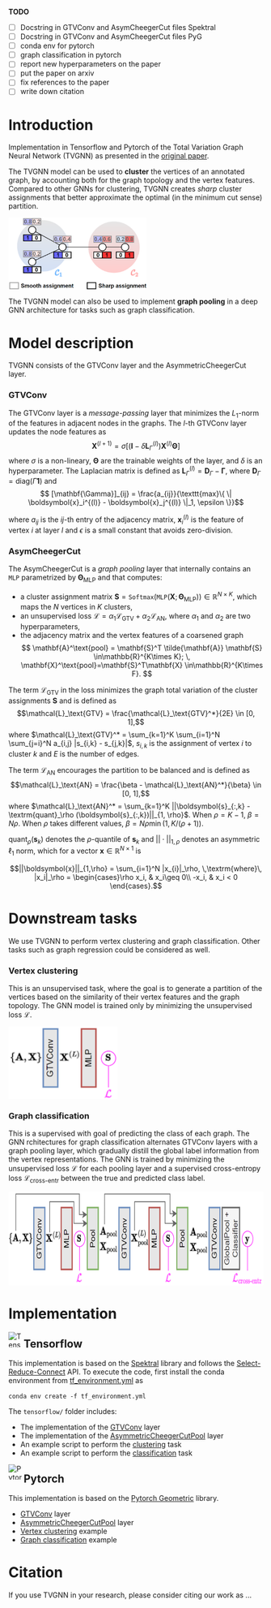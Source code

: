 **TODO**

- [ ] Docstring in GTVConv and AsymCheegerCut files Spektral
- [ ] Docstring in GTVConv and AsymCheegerCut files PyG
- [ ] conda env for pytorch
- [ ] graph classification in pytorch
- [ ] report new hyperparameters on the paper
- [ ] put the paper on arxiv
- [ ] fix references to the paper
- [ ] write down citation

# Introduction 
Implementation in Tensorflow and Pytorch of the Total Variation Graph Neural Network (TVGNN) as presented in the [original paper](https://arxiv.org/).

The TVGNN model can be used to **cluster** the vertices of an annotated graph, by accounting both for the graph topology and the vertex features. Compared to other GNNs for clustering, TVGNN creates *sharp* cluster assignments that better approximate the optimal (in the minimum cut sense) partition.

<img align="center" width="273" height="143" src="img/sharp.png" alt="smooth and sharp clustering assignments">

The TVGNN model can also be used to implement **graph pooling** in a deep GNN architecture for tasks such as graph classification.

# Model description 
TVGNN consists of the GTVConv layer and the AsymmetricCheegerCut layer.

### GTVConv
The GTVConv layer is a *message-passing* layer that minimizes the $L_1$-norm of the features in adjacent nodes in the graphs. The $l$-th GTVConv layer updates the node features as
$$\mathbf{X}^{(l+1)}  = \sigma\left[ \left( \mathbf{I} - \delta \mathbf{L}_\Gamma^{(l)}  \right) \mathbf{X}^{(l)}\mathbf{\Theta}  \right] $$ 
where $\sigma$ is a non-lineary, $\mathbf{\Theta}$ are the trainable weights of the layer, and $\delta$ is an hyperparameter. The Laplacian matrix is defined as $\mathbf{L}_\Gamma^{(l)} = \mathbf{D}_\Gamma - \mathbf{\Gamma}$, where $\mathbf{D}_\Gamma = \text{diag}(\Gamma \boldsymbol{1})$ and 
$$ [\mathbf{\Gamma}]_{ij} = \frac{a_{ij}}{\texttt{max}\{ \| \boldsymbol{x}_i^{(l)} - \boldsymbol{x}_j^{(l)}  \|_1, \epsilon \}}$$

where $a_{ij}$ is the $ij$-th entry of the adjacency matrix, $\boldsymbol{x}_i^{(l)}$ is the feature of vertex $i$ at layer $l$ and $\epsilon$ is a small constant that avoids zero-division.

### AsymCheegerCut
The AsymCheegerCut is a *graph pooling* layer that internally contains an $\texttt{MLP}$ parametrized by $\mathbf{\Theta}_\text{MLP}$ and that computes:
- a cluster assignment matrix $\mathbf{S} = \texttt{Softmax}(\texttt{MLP}(\mathbf{X}; \mathbf{\Theta}_\text{MLP})) \in \mathbb{R}^{N\times K}$, which maps the $N$ vertices in $K$ clusters,
- an unsupervised loss $\mathcal{L} = \alpha_1\mathcal{L}_\text{GTV} + \alpha_2\mathcal{L}_\text{AN}$, where $\alpha_1$ and $\alpha_2$ are two hyperparameters,
- the adjacency matrix and the vertex features of a coarsened graph
$$
    \mathbf{A}^\text{pool} = \mathbf{S}^T \tilde{\mathbf{A}} \mathbf{S} \in\mathbb{R}^{K\times K}; \, \mathbf{X}^\text{pool}=\mathbf{S}^T\mathbf{X} \in\mathbb{R}^{K\times F}.
$$

The term $\mathcal{L}_\text{GTV}$ in the loss minimizes the graph total variation of the cluster assignments $\mathbf{S}$ and is defined as
$$\mathcal{L}_\text{GTV} = \frac{\mathcal{L}_\text{GTV}^*}{2E} \in [0, 1],$$
where $\mathcal{L}_\text{GTV}^* = \sum_{k=1}^K \sum_{i=1}^N \sum_{j=i}^N a_{i,j} |s_{i,k} - s_{j,k}|$, $s_{i,k}$ is the assignment of vertex $i$ to cluster $k$ and $E$ is the number of edges.

The term $\mathcal{L}_\text{AN}$ encourages the partition to be balanced and is defined as
$$\mathcal{L}_\text{AN} = \frac{\beta -  \mathcal{L}_\text{AN}^*}{\beta} \in [0, 1],$$
where $\mathcal{L}_\text{AN}^* = \sum_{k=1}^K ||\boldsymbol{s}_{:,k} - \textrm{quant}_\rho (\boldsymbol{s}_{:,k})||_{1, \rho}$.
When $\rho = K-1$, $\beta = N\rho$.
When $\rho$ takes different values, $\beta = N\rho\min(1, K/(\rho+1))$. 

$\text{quant}_\rho(\boldsymbol{s}_k)$ denotes the $\rho$-quantile of $\boldsymbol{s}_k$ and $||\cdot||_{1,\rho}$ denotes an asymmetric $\ell_1$ norm, which for a vector $\boldsymbol{x}\in\mathbb{R}^{N\times 1}$ is

$$||\boldsymbol{x}||_{1,\rho} = \sum_{i=1}^N |x_{i}|_\rho, \,\textrm{where}\, |x_i|_\rho = \begin{cases}\rho x_i, & x_i\geq 0\\ -x_i, & x_i < 0 \end{cases}.$$ 

# Downstream tasks
We use TVGNN to perform vertex clustering and graph classification. Other tasks such as graph regression could be considered as well.

### Vertex clustering
This is an unsupervised task, where the goal is to generate a partition of the vertices based on the similarity of their vertex features and the graph topology. The GNN model is trained only by minimizing the unsupervised loss $\mathcal{L}$.

<img align="center" width="215" height="143" src="img/clustering.png" alt="clustering architecture">

### Graph classification
This is a supervised with goal of predicting the class of each graph. The GNN rchitectures for graph classification alternates GTVConv layers with a graph pooling layer, which gradually distill the global label information from the vertex representations. The GNN is trained by minimizing the unsupervised loss $\mathcal{L}$ for each pooling layer and a supervised cross-entropy loss $\mathcal{L}_\text{cross-entr}$ between the true and predicted class label.

<img align="center" width="710" height="185" src="img/classification.png" alt="classification architecture">

# Implementation

<img align="left" width="30" height="30" src="https://upload.wikimedia.org/wikipedia/commons/2/2d/Tensorflow_logo.svg" alt="Tensorflow icon">

## Tensorflow
This implementation is based on the [Spektral](https://graphneural.network/) library and follows the [Select-Reduce-Connect](https://graphneural.network/layers/pooling/#srcpool) API.
To execute the code, first install the conda environment from [tf_environment.yml](tensorflow/tf_environment.yml) as

    conda env create -f tf_environment.yml

The ``tensorflow/`` folder includes:

- The implementation of the [GTVConv](/tensorflow/GTVConv.py) layer
- The implementation of the [AsymmetricCheegerCutPool](/tensorflow/AsymCheegerCutPool.py) layer
- An example script to perform the [clustering](/tensorflow/clustering.py) task
- An example script to perform the  [classification](/tensorflow/classification.py) task

<img align="left" width="30" height="30" src="https://upload.wikimedia.org/wikipedia/commons/1/10/PyTorch_logo_icon.svg" alt="Pytorch icon">

## Pytorch
This implementation is based on the [Pytorch Geometric]() library.

- [GTVConv]() layer
- [AsymmetricCheegerCutPool]() layer
- [Vertex clustering]() example
- [Graph classification]() example

# Citation
If you use TVGNN in your research, please consider citing our work as
...